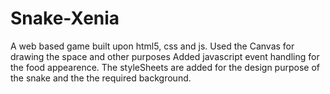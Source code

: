 # Snake-Xenia
A web based game built upon html5, css and js.
Used the Canvas for drawing the space and other purposes
Added javascript event handling for the food appearence.
The styleSheets are added for the design purpose of the snake and the the required background.
